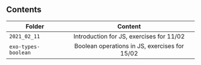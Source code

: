 ## Contents

| Folder              |                    Content                    |
| ------------------- | :-------------------------------------------: |
| `2021_02_11`        |   Introduction for JS, exercises for 11/02    |
| `exo-types-boolean` | Boolean operations in JS, exercises for 15/02 |
